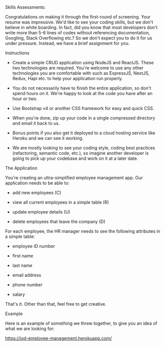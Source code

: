Skills Assessments:

Congratulations on making it through the first-round of screening. Your resume was impressive. We'd like to see your coding skills, but we don't believe in white boarding. In fact, did you know that most developers don't write more than 5-6 lines of codes without referencing documentation, Googling, Stack Overflowing etc.? So we don't expect you to do it for us under pressure. Instead, we have a brief assignment for you.

 

Instructions

- Create a simple CRUD application using NodeJS and ReactJS. These two technologies are required. You're welcome to use any other technologies you are comfortable with such as ExpressJS, NextJS, Redux, Hapi etc. to help your application run properly. 

- You do not necessarily have to finish the entire application, so don't spend hours on it. We're happy to look at the code you have after an hour or two.

- Use Bootstrap v4 or another CSS framework for easy and quick CSS.

- When you're done, zip up your code in a single compressed directory and email it back to us. 

- Bonus points if you also get it deployed to a cloud hosting service like Heroku and we can see it working.

- We are mostly looking to see your coding style, coding best practices (refactoring, semantic code, etc.), so imagine another developer is going to pick up your codebase and work on it at a later date. 

 

 

The Application

You're creating an ultra-simplified employee management app. Our application needs to be able to:

 

- add new employees (C)

- view all current employees in a simple table (R)

- update employee details (U)

- delete employees that leave the company (D)

 

For each employee, the HR manager needs to see the following attributes in a simple table:

- employee ID number

- first name

- last name

- email address

- phone number

- salary

 

That's it. Other than that, feel free to get creative.

 

 

Example

Here is an example of something we threw together, to give you an idea of what we are looking for:

https://iod-employee-management.herokuapp.com/